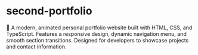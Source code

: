# second-portfolio
🎨 A modern, animated personal portfolio website built with HTML, CSS, and TypeScript. Features a responsive design, dynamic navigation menu, and smooth section transitions. Designed for developers to showcase projects and contact information.
